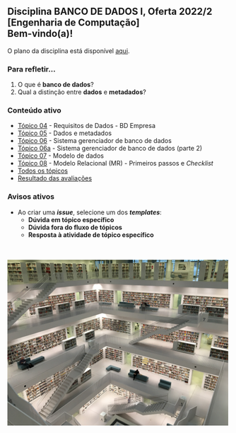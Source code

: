 ## Disciplina **BANCO DE DADOS I**, Oferta 2022/2<br>[Engenharia de Computação]<br>Bem-vindo(a)!<br> 

O plano da disciplina está disponível [aqui](./media/bd-2022-2-bec-plano.pdf).<br>

### Para refletir...

1. O que é **banco de dados**?
1. Qual a distinção entre **dados** e **metadados**?

### Conteúdo ativo

- [Tópico 04](./topicos/topico-04.md) - Requisitos de Dados - BD Empresa
- [Tópico 05](./topicos/topico-05.md) - Dados e metadados
- [Tópico 06](./topicos/topico-06.md) - Sistema gerenciador de banco de dados
- [Tópico 06a](./topicos/topico-06a.md) - Sistema gerenciador de banco de dados (parte 2)
- [Tópico 07](./topicos/topico-07.md) - Modelo de dados<br>
- [Tópico 08](./topicos/topico-08.md) - Modelo Relacional (MR) - Primeiros passos e _Checklist_
- [Todos os tópicos](topicos/topicos.md)
- [Resultado das avaliações]()

### Avisos ativos

- Ao criar uma _**issue**_, selecione um dos _**templates**_:
  - **Dúvida em tópico específico**
  - **Dúvida fora do fluxo de tópicos**
  - **Resposta à atividade de tópico específico**

<br>
<br>
<img src="./media/tobias-fischer-PkbZahEG2Ng-unsplash.jpg" width="500">
